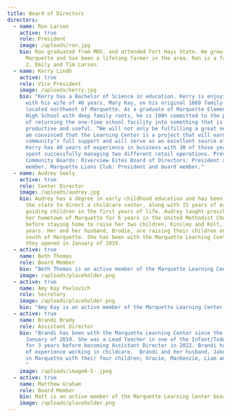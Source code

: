```yaml
---
title: Board of Directors
directors:
  - name: Ron Larson
    active: true
    role: President
    image: /uploads/ron.jpg
    bio: Ron graduated from MHS, and attended Fort Hays State. He grew up in
      Marquette and has been a lifelong farmer in the area. Ron is a father of
      2, Emily and Tim Larson.
  - name: Kerry Lindh
    active: true
    role: Vice President
    image: /uploads/kerry.jpg
    bio: "Kerry has a Bachelor of Science in education. Kerry is enjoying retirement
      with his wife of 40 years, Mary Kay, on his original 1869 family homestead
      located northwest of Marquette. As a graduate of Marquette Elementary and
      High School with deep family roots, he is 100% committed to the prospect
      of returning the one-time school facility into something that is
      productive and useful. “We will not only be fulfilling a great need but I
      am convinced that the Learning Center is a project that will earn the
      community’s full support and will serve as an excellent source of pride.”
      Kerry has 40 years of experience in business with 30 of those years being
      spent successfully managing two different retail operations. Previous
      Community Boards: Riverview Estes Board of Directors: President and board
      member, Marquette Lions Club: President and board member."
  - name: Audrey Seely
    active: true
    role: Center Director
    image: /uploads/audrey.jpg
    bio: Audrey has a degree in early childhood education and has been certified by
      the state to direct a childcare center, along with 15 years of experience
      guiding children in the first years of life. Audrey taught preschool in
      her hometown of Marquette for 6 years in the United Methodist Church
      before staying home to raise her two children, Kinsley and Kolt, for 3
      years. Her and her husband, Brodie, are raising their children on a farm
      south of Marquette. She has been with the Marquette Learning Center since
      they opened in January of 2019.
  - active: true
    name: Beth Thomas
    role: Board Member
    bio: "Beth Thomas is an active member of the Marquette Learning Center board. "
    image: /uploads/placeholder.png
  - active: true
    name: Amy Kay Pavlovich
    role: Secretary
    image: /uploads/placeholder.png
    bio: "Amy Kay is an active member of the Marquette Learning Center board. "
  - active: true
    name: Brandi Brady
    role: Assistant Director
    bio: "Brandi has been with the Marquette Learning Center since the opening in
      January of 2019. She was a Lead Teacher in one of the Infant/Toddler rooms
      for 3 years before becoming Assistant Director in 2022. Brandi has 8 years
      of experience working in childcare.  Brandi and her husband, Jake, reside
      in Marquette with their four children; Gracie, MacKenzie, Liam and Jaycie.
      "
    image: /uploads/image0-5-.jpeg
  - active: true
    name: Matthew Graham
    role: Board Member
    bio: Matt is an active member of the Marquette Learning Center board.
    image: /uploads/placeholder.png
---
```

